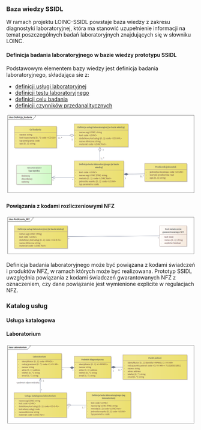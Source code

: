 ### Baza wiedzy SSIDL

W ramach projektu LOINC-SSIDL powstaje baza wiedzy z zakresu diagnostyki laboratoryjnej, która ma stanowić uzupełnienie informacji na temat poszczególnych badań laboratoryjnych znajdujących się w słowniku LOINC.

#### Definicja badania laboratoryjnego w bazie wiedzy prototypu SSIDL

Podstawowym elementem bazy wiedzy jest definicja badania laboratoryjnego, składająca sie z:
* [definicji usługi laboratoryjnej](StructureDefinition-pl-lab-definicjaUslugiLaboratoryjnejBW)
* [definicji testu laboratoryjnego](StructureDefinition-pl-lab-definicjaTestBW.html)
* [definicji celu badania](StructureDefinition-pl-lab-celBadania.html)
* [definicji czynników przedanalitycznych](StructureDefinition-pl-lab-czynnikiPrzedanalityczne.html)


![](assets\Definicja_badania.png)



#### Powiązania z kodami rozliczeniowymi NFZ

![](assets\Rozliczenia_NFZ.png)

Definicja badania laboratoryjnego może być powiązana z kodami świadczeń i produktów NFZ, w ramach których może być realizowana. Prototyp SSIDL uwzględnia powiązania z kodami świadczeń gwarantowanych NFZ z oznaczeniem, czy dane powiązanie jest wymienione explicite w regulacjach NFZ.

### Katalog usług

#### Usługa katalogowa

#### Laboratorium

![](assets\Laboratorium.png)







